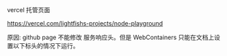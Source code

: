 vercel 托管页面

https://vercel.com/lightfishs-projects/node-playground

原因: github page 不能修改 服务响应头。但是 WebContainers 只能在文档上设置以下标头的情况下运行。

